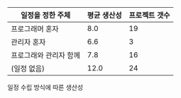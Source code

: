 
| 일정을 정한 주체 | 평균 생산성 | 프로젝트 갯수 |
| --- | --- |  -- |
| 프로그래머 혼자 | 8.0 | 19 |
| 관리자 혼자 | 6.6 | 3 |
| 프로그래와 관리자 함께 | 7.8 | 16 |
| (일정 없음) | 12.0 |  24 |


일정 수립 방식에 따른 생산성
